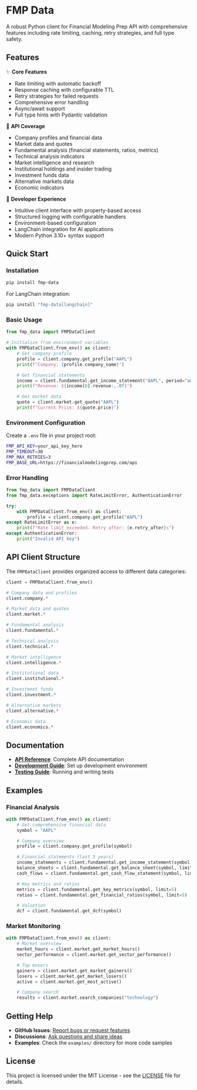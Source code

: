 # FMP Data

A robust Python client for Financial Modeling Prep API with comprehensive features including rate limiting, caching, retry strategies, and full type safety.

## Features

✨ **Core Features**
- Rate limiting with automatic backoff
- Response caching with configurable TTL
- Retry strategies for failed requests
- Comprehensive error handling
- Async/await support
- Full type hints with Pydantic validation

🏢 **API Coverage**
- Company profiles and financial data
- Market data and quotes
- Fundamental analysis (financial statements, ratios, metrics)
- Technical analysis indicators
- Market intelligence and research
- Institutional holdings and insider trading
- Investment funds data
- Alternative markets data
- Economic indicators

🔧 **Developer Experience**
- Intuitive client interface with property-based access
- Structured logging with configurable handlers
- Environment-based configuration
- LangChain integration for AI applications
- Modern Python 3.10+ syntax support

## Quick Start

### Installation

```bash
pip install fmp-data
```

For LangChain integration:
```bash
pip install "fmp-data[langchain]"
```

### Basic Usage

```python
from fmp_data import FMPDataClient

# Initialize from environment variables
with FMPDataClient.from_env() as client:
    # Get company profile
    profile = client.company.get_profile("AAPL")
    print(f"Company: {profile.company_name}")

    # Get financial statements
    income = client.fundamental.get_income_statement("AAPL", period="annual")
    print(f"Revenue: ${income[0].revenue:,.0f}")

    # Get market data
    quote = client.market.get_quote("AAPL")
    print(f"Current Price: ${quote.price}")
```

### Environment Configuration

Create a `.env` file in your project root:

```bash
FMP_API_KEY=your_api_key_here
FMP_TIMEOUT=30
FMP_MAX_RETRIES=3
FMP_BASE_URL=https://financialmodelingprep.com/api
```

### Error Handling

```python
from fmp_data import FMPDataClient
from fmp_data.exceptions import RateLimitError, AuthenticationError

try:
    with FMPDataClient.from_env() as client:
        profile = client.company.get_profile("AAPL")
except RateLimitError as e:
    print(f"Rate limit exceeded. Retry after: {e.retry_after}s")
except AuthenticationError:
    print("Invalid API key")
```

## API Client Structure

The `FMPDataClient` provides organized access to different data categories:

```python
client = FMPDataClient.from_env()

# Company data and profiles
client.company.*

# Market data and quotes
client.market.*

# Fundamental analysis
client.fundamental.*

# Technical analysis
client.technical.*

# Market intelligence
client.intelligence.*

# Institutional data
client.institutional.*

# Investment funds
client.investment.*

# Alternative markets
client.alternative.*

# Economic data
client.economics.*
```

## Documentation

- **[API Reference](api/reference.md)**: Complete API documentation
- **[Development Guide](contributing/development.md)**: Set up development environment
- **[Testing Guide](contributing/testing.md)**: Running and writing tests

## Examples

### Financial Analysis

```python
with FMPDataClient.from_env() as client:
    # Get comprehensive financial data
    symbol = "AAPL"

    # Company overview
    profile = client.company.get_profile(symbol)

    # Financial statements (last 5 years)
    income_statements = client.fundamental.get_income_statement(symbol, limit=5)
    balance_sheets = client.fundamental.get_balance_sheet(symbol, limit=5)
    cash_flows = client.fundamental.get_cash_flow_statement(symbol, limit=5)

    # Key metrics and ratios
    metrics = client.fundamental.get_key_metrics(symbol, limit=5)
    ratios = client.fundamental.get_financial_ratios(symbol, limit=5)

    # Valuation
    dcf = client.fundamental.get_dcf(symbol)
```

### Market Monitoring

```python
with FMPDataClient.from_env() as client:
    # Market overview
    market_hours = client.market.get_market_hours()
    sector_performance = client.market.get_sector_performance()

    # Top movers
    gainers = client.market.get_market_gainers()
    losers = client.market.get_market_losers()
    active = client.market.get_most_active()

    # Company search
    results = client.market.search_companies("technology")
```

## Getting Help

- **GitHub Issues**: [Report bugs or request features](https://github.com/MehdiZare/fmp-data/issues)
- **Discussions**: [Ask questions and share ideas](https://github.com/MehdiZare/fmp-data/discussions)
- **Examples**: Check the `examples/` directory for more code samples

## License

This project is licensed under the MIT License - see the [LICENSE](https://github.com/MehdiZare/fmp-data/blob/main/LICENSE) file for details.
